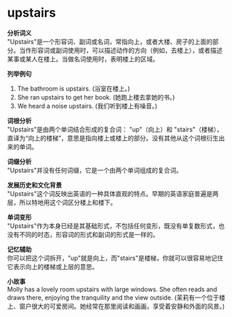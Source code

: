 # upstairs

**分析词义**  
"Upstairs"是一个形容词、副词或名词，常指向上，或者大楼、房子的上面的部分。当作形容词或副词使用时，可以描述动作的方向（例如，去楼上），或者描述某事或某人在楼上。当做名词使用时，表明楼上的区域。

  

**列举例句**

  

1.  The bathroom is upstairs. (浴室在楼上。)
2.  She ran upstairs to get her book. (她跑上楼去拿她的书。)
3.  We heard a noise upstairs. (我们听到楼上有噪音。)

  

**词根分析**  
"Upstairs"是由两个单词结合形成的复合词： "up"（向上）和 "stairs"（楼梯），直译为“向上的楼梯”，意思是指向楼上或楼上的部分。没有其他从这个词根衍生出来的单词。

  

**词缀分析**  
"Upstairs"并没有任何词缀，它是一个由两个单词组成的复合词。

  

**发展历史和文化背景**  
"Upstairs"这个词反映出英语的一种具体直观的特点。早期的英语家庭普遍是两层，所以特地用这个词区分楼上和楼下。

  

**单词变形**  
"Upstairs"作为本身已经是其基础形式，不包括任何变形，既没有单复数形式，也没有不同的时态，形容词的形式和副词的形式是一样的。

  

**记忆辅助**  
你可以把这个词拆开，"up"就是向上，而"stairs"是楼梯，你就可以很容易地记住它表示向上的楼梯或上层的意思。

  

**小故事**  
Molly has a lovely room upstairs with large windows. She often reads and draws there, enjoying the tranquility and the view outside. (茉莉有一个位于楼上、窗户很大的可爱房间。她经常在那里阅读和画画，享受着安静和外面的风景。)
